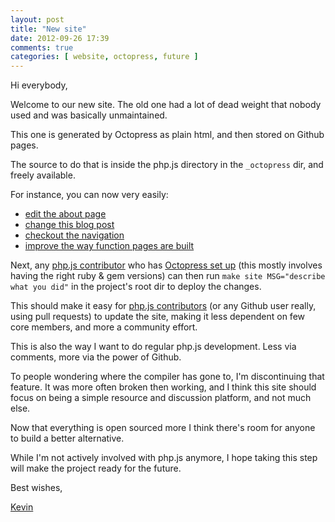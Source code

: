 ```yaml
---
layout: post
title: "New site"
date: 2012-09-26 17:39
comments: true
categories: [ website, octopress, future ]
---
```


Hi everybody,

Welcome to our new site.
The old one had a lot of dead weight that nobody used and was basically unmaintained.

This one is generated by Octopress as plain html, and then stored on Github pages.

The source to do that is inside the php.js directory in the `_octopress` dir,
and freely available.

For instance, you can now very easily:

 - [edit the about page](https://github.com/kvz/phpjs/edit/master/_octopress/source/about/index.markdown)
 - [change this blog post](https://github.com/kvz/phpjs/edit/master/_octopress/source/_posts/2012-09-26-new-site.markdown)
 - [checkout the navigation](https://github.com/kvz/phpjs/blob/master/_octopress/source/_includes/custom/navigation.html)
 - [improve the way function pages are built](https://github.com/kvz/phpjs/blob/master/_octopress/Rakefile#L30)

Next, any [php.js contributor](https://github.com/kvz/phpjs/graphs/contributors)
who has [Octopress set up](http://kvz.io/blog/2012/09/25/blog-with-octopress/)
(this mostly involves having the right ruby & gem versions) can then run
`make site MSG="describe what you did"` in the
project's root dir to deploy the changes.

This should make it easy for [php.js contributors](https://github.com/kvz/phpjs/graphs/contributors)
(or any Github user really, using pull requests)
to update the site, making it less dependent on few core members, and more a
community effort.

This is also the way I want to do regular php.js development. Less via comments,
more via the power of Github.

To people wondering where the compiler has gone to, I'm discontinuing that feature.
It was more often broken then working, and I think this site should focus on
being a simple resource and discussion platform, and not much else.

Now that everything is open sourced more I think there's room for anyone to build
a better alternative.

While I'm not actively involved with php.js anymore, I hope taking this step will
make the project ready for the future.


Best wishes,

[Kevin](http://twitter.com/kvz)
